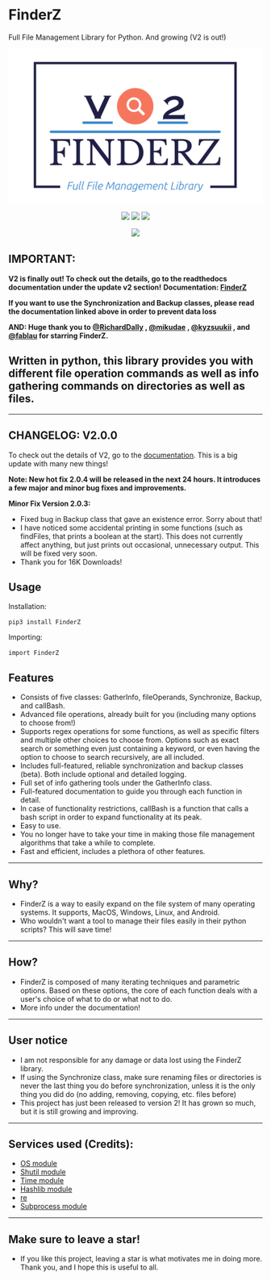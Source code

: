 # FinderZ

Full File Management Library for Python. And growing (V2 is out!)

![logo-color](https://github.com/PatzEdi/FinderZ/raw/main/logo/logo-color.jpg)

<p align="center">
	<img src="https://img.shields.io/badge/License-GPL--3.0-brightgreen"
		height="23">
	<img src="https://img.shields.io/badge/Creator-PatzEdi-brightgreen"
		height="23">
	<img src="https://img.shields.io/badge/Version-Latest-brightgreen"
		height="23">
	
	
</p>
<p align = "center">
	<img src="https://static.pepy.tech/badge/finderz"
		height="23">
</p>

## IMPORTANT: 
**V2 is finally out! To check out the details, go to the readthedocs documentation under the update v2 section!**
**Documentation: [FinderZ](https://finderz.readthedocs.io/en/latest/index.html)** 

**If you want to use the Synchronization and Backup classes, please read the documentation linked above in order to prevent data loss**

**AND: Huge thank you to [@RichardDally](https://github.com/RichardDally) , [@mikudae](https://github.com/mikudae) , [@kyzsuukii](https://github.com/kyzsuukii) , and [@fablau](github.com/fablau) for starring FinderZ.**
## **Written in python, this library provides you with different file operation commands as well as info gathering commands on directories as well as files.** 
____________________________________________________________________________
## **CHANGELOG: V2.0.0**

To check out the details of V2, go to the [documentation](https://finderz.readthedocs.io/en/latest/index.html). This is a big update with many new things!

**Note: New hot fix 2.0.4 will be released in the next 24 hours. It introduces a few major and minor bug fixes and improvements.**

**Minor Fix Version 2.0.3:**
- Fixed bug in Backup class that gave an existence error. Sorry about that!
- I have noticed some accidental printing in some functions (such as findFiles, that prints a boolean at the start). This does not currently affect anything, but just prints out occasional, unnecessary output. This will be fixed very soon.
- Thank you for 16K Downloads!

## **Usage**
Installation:
```
pip3 install FinderZ
```
Importing:
```
import FinderZ
```

## **Features**
- Consists of five classes: GatherInfo, fileOperands, Synchronize, Backup, and callBash.
- Advanced file operations, already built for you (including many options to choose from!) 
- Supports regex operations for some functions, as well as specific filters and multiple other choices to choose from. Options such as exact search or something even just containing a keyword, or even having the option to choose to search recursively, are all included.
- Includes full-featured, reliable synchronization and backup classes (beta). Both include optional and detailed logging.
- Full set of info gathering tools under the GatherInfo class.
- Full-featured documentation to guide you through each function in detail. 
- In case of functionality restrictions, callBash is a function that calls a bash script in order to expand functionality at its peak.
- Easy to use.
- You no longer have to take your time in making those file management algorithms that take a while to complete.
- Fast and efficient, includes a plethora of other features. 
____________________________________________________________________________
## **Why?**
- FinderZ is a way to easily expand on the file system of many operating systems. It supports, MacOS, Windows, Linux, and Android.
- Who wouldn't want a tool to manage their files easily in their python scripts? This will save time!
____________________________________________________________________________
## **How?**
- FinderZ is composed of many iterating techniques and parametric options. Based on these options, the core of each function deals with a user's choice of what to do or what not to do.
- More info under the documentation!
____________________________________________________________________________
## **User notice**
- I am not responsible for any damage or data lost using the FinderZ library. 
- If using the Synchronize class, make sure renaming files or directories is never the last thing you do before synchronization, unless it is the only thing you did do (no adding, removing, copying, etc. files before)
- This project has just been released to version 2! It has grown so much, but it is still growing and improving.
____________________________________________________________________________
## **Services used (Credits):**
- [OS module](https://docs.python.org/3/library/os.html)
- [Shutil module](https://docs.python.org/3/library/shutil.html)
- [Time module](https://docs.python.org/3/library/time.html)
- [Hashlib module](https://docs.python.org/3/library/hashlib.html)
- [re](https://docs.python.org/3/library/re.html)
- [Subprocess module](https://docs.python.org/3/library/subprocess.html)

____________________________________________________________________________
## **Make sure to leave a star!**
- If you like this project, leaving a star is what motivates me in doing more. Thank you, and I hope this is useful to all.
